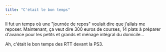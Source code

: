 ```yaml
---
title: "C'était le bon temps"
---
```


Il fut un temps où une "journée de repos" voulait dire que j'allais me reposer. Maintenant, ça veut dire 300 euros de courses, 14 plats à préparer d'avance pour les petits et grands et ménage intégral du domicile...

Ah, c'était le bon temps des RTT devant la PS3.
